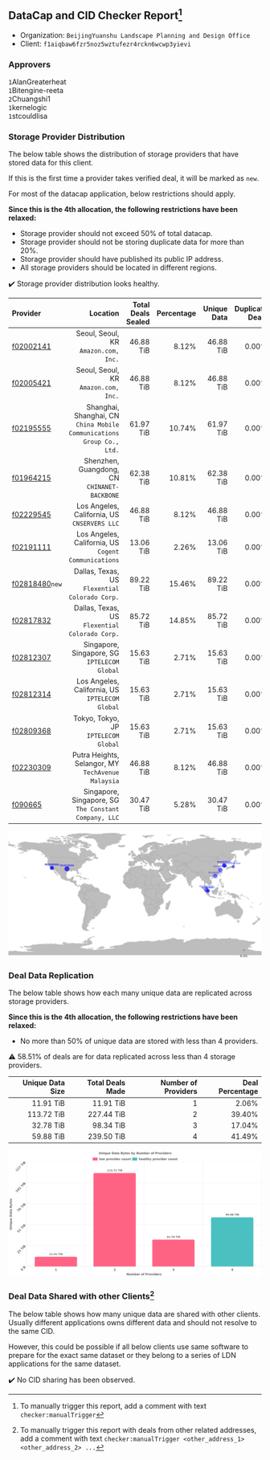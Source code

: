 ## DataCap and CID Checker Report[^1]
 - Organization: `BeijingYuanshu Landscape Planning and Design Office`
 - Client: `f1aiqbaw6fzr5noz5wztufezr4rckn6wcwp3yievi`
### Approvers
`1`AlanGreaterheat<br/>`1`Bitengine-reeta<br/>`2`Chuangshi1<br/>`1`kernelogic<br/>`1`stcouldlisa


### Storage Provider Distribution
The below table shows the distribution of storage providers that have stored data for this client.

If this is the first time a provider takes verified deal, it will be marked as `new`.

For most of the datacap application, below restrictions should apply.

**Since this is the 4th allocation, the following restrictions have been relaxed:**
 - Storage provider should not exceed 50% of total datacap.
 - Storage provider should not be storing duplicate data for more than 20%.
 - Storage provider should have published its public IP address.
 - All storage providers should be located in different regions.

✔️ Storage provider distribution looks healthy.

| Provider                                                    |                                                                 Location | Total Deals Sealed | Percentage | Unique Data | Duplicate Deals |
| :---------------------------------------------------------- | -----------------------------------------------------------------------: | -----------------: | ---------: | ----------: | --------------: |
| [f02002141](https://filfox.info/en/address/f02002141)       |                                  Seoul, Seoul, KR<br/>`Amazon.com, Inc.` |          46.88 TiB |      8.12% |   46.88 TiB |           0.00% |
| [f02005421](https://filfox.info/en/address/f02005421)       |                                  Seoul, Seoul, KR<br/>`Amazon.com, Inc.` |          46.88 TiB |      8.12% |   46.88 TiB |           0.00% |
| [f02195555](https://filfox.info/en/address/f02195555)       | Shanghai, Shanghai, CN<br/>`China Mobile Communications Group Co., Ltd.` |          61.97 TiB |     10.74% |   61.97 TiB |           0.00% |
| [f01964215](https://filfox.info/en/address/f01964215)       |                          Shenzhen, Guangdong, CN<br/>`CHINANET-BACKBONE` |          62.38 TiB |     10.81% |   62.38 TiB |           0.00% |
| [f02229545](https://filfox.info/en/address/f02229545)       |                          Los Angeles, California, US<br/>`CNSERVERS LLC` |          46.88 TiB |      8.12% |   46.88 TiB |           0.00% |
| [f02191111](https://filfox.info/en/address/f02191111)       |                  Los Angeles, California, US<br/>`Cogent Communications` |          13.06 TiB |      2.26% |   13.06 TiB |           0.00% |
| [f02818480](https://filfox.info/en/address/f02818480)`new`  |                        Dallas, Texas, US<br/>`Flexential Colorado Corp.` |          89.22 TiB |     15.46% |   89.22 TiB |           0.00% |
| [f02817832](https://filfox.info/en/address/f02817832)       |                        Dallas, Texas, US<br/>`Flexential Colorado Corp.` |          85.72 TiB |     14.85% |   85.72 TiB |           0.00% |
| [f02812307](https://filfox.info/en/address/f02812307)       |                          Singapore, Singapore, SG<br/>`IPTELECOM Global` |          15.63 TiB |      2.71% |   15.63 TiB |           0.00% |
| [f02812314](https://filfox.info/en/address/f02812314)       |                       Los Angeles, California, US<br/>`IPTELECOM Global` |          15.63 TiB |      2.71% |   15.63 TiB |           0.00% |
| [f02809368](https://filfox.info/en/address/f02809368)       |                                  Tokyo, Tokyo, JP<br/>`IPTELECOM Global` |          15.63 TiB |      2.71% |   15.63 TiB |           0.00% |
| [f02230309](https://filfox.info/en/address/f02230309)       |                    Putra Heights, Selangor, MY<br/>`TechAvenue Malaysia` |          46.88 TiB |      8.12% |   46.88 TiB |           0.00% |
| [f090665](https://filfox.info/en/address/f090665)           |                 Singapore, Singapore, SG<br/>`The Constant Company, LLC` |          30.47 TiB |      5.28% |   30.47 TiB |           0.00% |

<img src="https://raw.githubusercontent.com/data-preservation-programs/filplus-checker-assets/main/filecoin-project/filecoin-plus-large-datasets/issues/2183/1698394549159.png"/>

### Deal Data Replication
The below table shows how each many unique data are replicated across storage providers.


**Since this is the 4th allocation, the following restrictions have been relaxed:**
- No more than 50% of unique data are stored with less than 4 providers.

⚠️ 58.51% of deals are for data replicated across less than 4 storage providers.

| Unique Data Size | Total Deals Made | Number of Providers | Deal Percentage |
| ---------------: | ---------------: | ------------------: | --------------: |
|        11.91 TiB |        11.91 TiB |                   1 |           2.06% |
|       113.72 TiB |       227.44 TiB |                   2 |          39.40% |
|        32.78 TiB |        98.34 TiB |                   3 |          17.04% |
|        59.88 TiB |       239.50 TiB |                   4 |          41.49% |

<img src="https://raw.githubusercontent.com/data-preservation-programs/filplus-checker-assets/main/filecoin-project/filecoin-plus-large-datasets/issues/2183/1698394550398.png"/>

### Deal Data Shared with other Clients[^3]
The below table shows how many unique data are shared with other clients.
Usually different applications owns different data and should not resolve to the same CID.

However, this could be possible if all below clients use same software to prepare for the exact same dataset or they belong to a series of LDN applications for the same dataset.

✔️ No CID sharing has been observed.

[^1]: To manually trigger this report, add a comment with text `checker:manualTrigger`

[^2]: Deals from those addresses are combined into this report as they are specified with `checker:manualTrigger`

[^3]: To manually trigger this report with deals from other related addresses, add a comment with text `checker:manualTrigger <other_address_1> <other_address_2> ...`
